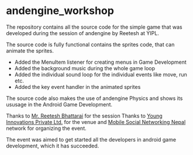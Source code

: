 andengine_workshop
==================

The repository contains all the source code for the simple game that was developed during the session of andengine by Reetesh at YIPL.

The source code is fully functional contains the sprites code, that can animate the sprites. 
- Added the MenuItem listener for creating menus in Game Development
- Added the background music during the whole game loop
- Added the individual sound loop for the individual events like move, run etc. 
- Added the key event handler in the animated sprites

The source code also makes the use of andengine Physics and shows its ususage in the Android Game Development.

Thanks to <a href="http://www.reetesh.com.np">Mr. Reetesh Bhattarai</a> for the session
Thanks to <a href="http://www.yipl.com.np">Young Innovations Private Ltd.</a> for the venue and <a href="http://www.mobilenepal.net">Mobile Social Networking Nepal</a> network for organizing the event.

The event was aimed to get started all the developers in android game development, which it has succeeded.
